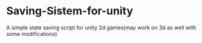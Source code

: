 # Saving-Sistem-for-unity
A simple state saving script for unity 2d games(may work on 3d as well with some modifications)
